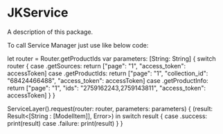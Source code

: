# JKService

A description of this package.

To call Service Manager just use like below code: 

let router = Router.getProductIds
var parameters: [String: String] {
    switch router {
    case .getSources:
        return ["page": "1",
                "access_token": accessToken]
    case .getProductIds:
        return ["page": "1",
                "collection_id": "68424466488",
                "access_token": accessToken]
    case .getProductInfo:
        return ["page": "1",
                "ids": "2759162243,2759143811",
                "access_token": accessToken]
    }
}

ServiceLayer().request(router: router, parameters: parameters) { (result: Result<[String : [ModelItem]], Error>) in
    switch result {
    case .success: print(result)
    case .failure: print(result)
    }
}

